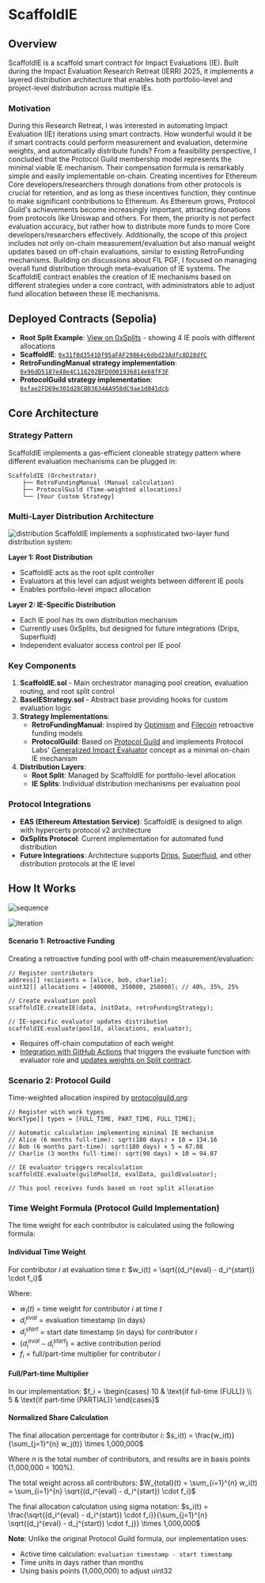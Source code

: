 # ScaffoldIE

## Overview

ScaffoldIE is a scaffold smart contract for Impact Evaluations (IE). Built during the Impact Evaluation Research Retreat (IERR) 2025, it implements a layered distribution architecture that enables both portfolio-level and project-level distribution across multiple IEs.

### Motivation

During this Research Retreat, I was interested in automating Impact Evaluation (IE) iterations using smart contracts. How wonderful would it be if smart contracts could perform measurement and evaluation, determine weights, and automatically distribute funds? From a feasibility perspective, I concluded that the Protocol Guild membership model represents the minimal viable IE mechanism. Their compensation formula is remarkably simple and easily implementable on-chain. Creating incentives for Ethereum Core developers/researchers through donations from other protocols is crucial for retention, and as long as these incentives function, they continue to make significant contributions to Ethereum. As Ethereum grows, Protocol Guild's achievements become increasingly important, attracting donations from protocols like Uniswap and others. For them, the priority is not perfect evaluation accuracy, but rather how to distribute more funds to more Core developers/researchers effectively.
Additionally, the scope of this project includes not only on-chain measurement/evaluation but also manual weight updates based on off-chain evaluations, similar to existing RetroFunding mechanisms.
Building on discussions about FIL PGF, I focused on managing overall fund distribution through meta-evaluation of IE systems. The ScaffoldIE contract enables the creation of IE mechanisms based on different strategies under a core contract, with administrators able to adjust fund allocation between these IE mechanisms.

## Deployed Contracts (Sepolia)

- **Root Split Example**: [View on 0xSplits](https://app.splits.org/accounts/0x159F16726970a8E2067318A1bD0177029C0886A3/?chainId=11155111) - showing 4 IE pools with different allocations
- **ScaffoldIE**: [`0x31f0d35410f95aFAF29864c6dbd23Adfc8D28dfC`](https://sepolia.etherscan.io/address/0x31f0d35410f95aFAF29864c6dbd23Adfc8D28dfC)
- **RetroFundingManual strategy implementation**: [`0x96dD5187e48e4C116202BFD0001936814e68fF3F`](https://sepolia.etherscan.io/address/0x96dD5187e48e4C116202BFD0001936814e68fF3F)
- **ProtocolGuild strategy implementation**: [`0xfae2FD69e301d28CB03634AA958dC9ae1d041dcb`](https://sepolia.etherscan.io/address/0xfae2FD69e301d28CB03634AA958dC9ae1d041dcb)

## Core Architecture

### Strategy Pattern

ScaffoldIE implements a gas-efficient cloneable strategy pattern where different evaluation mechanisms can be plugged in:

```
ScaffoldIE (Orchestrator)
    ├── RetroFundingManual (Manual calculation)
    ├── ProtocolGuild (Time-weighted allocations)
    └── [Your Custom Strategy]
```

### Multi-Layer Distribution Architecture

![distribution](https://hackmd.io/_uploads/H1OdyzX_xe.png)
ScaffoldIE implements a sophisticated two-layer fund distribution system:

**Layer 1: Root Distribution**

- ScaffoldIE acts as the root split controller
- Evaluators at this level can adjust weights between different IE pools
- Enables portfolio-level impact allocation

**Layer 2: IE-Specific Distribution**

- Each IE pool has its own distribution mechanism
- Currently uses 0xSplits, but designed for future integrations (Drips, Superfluid)
- Independent evaluator access control per IE pool

### Key Components

1. **ScaffoldIE.sol** - Main orchestrator managing pool creation, evaluation routing, and root split control
2. **BaseIEStrategy.sol** - Abstract base providing hooks for custom evaluation logic
3. **Strategy Implementations**:
   - **RetroFundingManual**: Inspired by [Optimism](https://optimism.io) and [Filecoin](https://filecoin.io) retroactive funding models
   - **ProtocolGuild**: Based on [Protocol Guild](https://protocolguild.org) and implements Protocol Labs' [Generalized Impact Evaluator](https://research.protocol.ai/publications/generalized-impact-evaluators/ngwhitepaper2.pdf) concept as a minimal on-chain IE mechanism
4. **Distribution Layers**:
   - **Root Split**: Managed by ScaffoldIE for portfolio-level allocation
   - **IE Splits**: Individual distribution mechanisms per evaluation pool

### Protocol Integrations

- **EAS (Ethereum Attestation Service)**: ScaffoldIE is designed to align with hypercerts protocol v2 architecture
- **0xSplits Protocol**: Current implementation for automated fund distribution
- **Future Integrations**: Architecture supports [Drips](https://drips.network), [Superfluid](https://superfluid.finance), and other distribution protocols at the IE level

## How It Works

![sequence](https://hackmd.io/_uploads/HyOdLyQuxx.png)

![iteration](https://hackmd.io/_uploads/S1u_Ikmdel.png)

#### Scenario 1: Retroactive Funding

Creating a retroactive funding pool with off-chain measurement/evaluation:

```solidity
// Register contributors
address[] recipients = [alice, bob, charlie];
uint32[] allocations = [400000, 350000, 250000]; // 40%, 35%, 25%

// Create evaluation pool
scaffoldIE.createIE(data, initData, retroFundingStrategy);

// IE-specific evaluator updates distribution
scaffoldIE.evaluate(poolId, allocations, evaluator);
```

- Requires off-chain computation of each weight
- [Integration with GitHub Actions](https://github.com/tnkshuuhei/scaffold-ie/actions/runs/16822751416) that triggers the evaluate function with evaluator role and [updates weights on Split contract](https://app.splits.org/accounts/0xBC45cB7D86b2b32D2de0B22195Cdb71daa7b2faa/?chainId=11155111).

### Scenario 2: Protocol Guild

Time-weighted allocation inspired by [protocolguild.org](https://protocolguild.org):

```solidity
// Register with work types
WorkType[] types = [FULL_TIME, PART_TIME, FULL_TIME];

// Automatic calculation implementing minimal IE mechanism
// Alice (6 months full-time): sqrt(180 days) × 10 = 134.16
// Bob (6 months part-time): sqrt(180 days) × 5 = 67.08
// Charlie (3 months full-time): sqrt(90 days) × 10 = 94.87

// IE evaluator triggers recalculation
scaffoldIE.evaluate(guildPoolId, evalData, guildEvaluator);

// This pool receives funds based on root split allocation
```

### Time Weight Formula (Protocol Guild Implementation)

The time weight for each contributor is calculated using the following formula:

#### Individual Time Weight

For contributor $i$ at evaluation time $t$:
$w_i(t) = \sqrt{(d_i^{eval} - d_i^{start}) \cdot f_i}$

Where:

- $w_i(t)$ = time weight for contributor $i$ at time $t$
- $d_i^{eval}$ = evaluation timestamp (in days)
- $d_i^{start}$ = start date timestamp (in days) for contributor $i$
- $(d_i^{eval} - d_i^{start})$ = active contribution period
- $f_i$ = full/part-time multiplier for contributor $i$

#### Full/Part-time Multiplier

In our implementation:
$f_i = \begin{cases}
10 & \text{if full-time (FULL)} \\
5 & \text{if part-time (PARTIAL)}
\end{cases}$

#### Normalized Share Calculation

The final allocation percentage for contributor $i$:
$s_i(t) = \frac{w_i(t)}{\sum_{j=1}^{n} w_j(t)} \times 1,000,000$

Where $n$ is the total number of contributors, and results are in basis points (1,000,000 = 100%).

The total weight across all contributors:
$W_{total}(t) = \sum_{i=1}^{n} w_i(t) = \sum_{i=1}^{n} \sqrt{(d_i^{eval} - d_i^{start}) \cdot f_i}$

The final allocation calculation using sigma notation:
$s_i(t) = \frac{\sqrt{(d_i^{eval} - d_i^{start}) \cdot f_i}}{\sum_{j=1}^{n} \sqrt{(d_j^{eval} - d_j^{start}) \cdot f_j}} \times 1,000,000$

**Note**: Unlike the original Protocol Guild formula, our implementation uses:

- Active time calculation: `evaluation timestamp - start timestamp`
- Time units in days rather than months
- Using basis points (1,000,000) to adjust uint32
